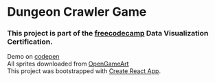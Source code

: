 # Dungeon Crawler Game 
### This project is part of the [freecodecamp](https://freecodecamp.com) Data Visualization Certification.  
Demo on [codepen](https://codepen.io/Koshkarik/full/qpmoYJ/)  
All sprites downloaded from [OpenGameArt](https://opengameart.org/)  
This project was bootstrapped with [Create React App](https://github.com/facebookincubator/create-react-app).


